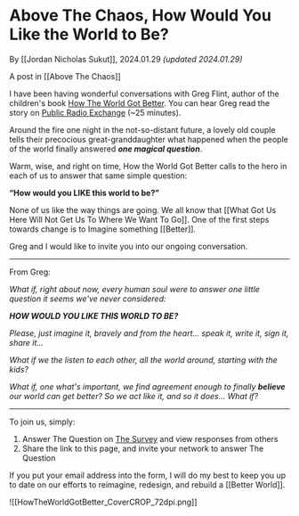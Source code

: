 # Above The Chaos, How Would You Like the World to Be? 

By [[Jordan Nicholas Sukut]], 2024.01.29 _(updated 2024.01.29)_

A post in [[Above The Chaos]]  

I have been having wonderful conversations with Greg Flint, author of the children's book [How The World Got Better](https://www.amazon.com/How-World-Better-Greg-Flint/dp/B0B8R8RBSX). You can hear Greg read the story on [Public Radio Exchange](https://beta.prx.org/stories/362373) (~25 minutes). 

Around the fire one night in the not-so-distant future, a lovely old couple tells their precocious great-granddaughter what happened when the people of the world finally answered ***one magical question***.  

Warm, wise, and right on time, How the World Got Better calls to the hero in each of us to answer that same simple question:

**“How would you LIKE this world to be?”**

None of us like the way things are going. We all know that [[What Got Us Here Will Not Get Us To Where We Want To Go]]. One of the first steps towards change is to Imagine something [[Better]]. 

Greg and I would like to invite you into our ongoing conversation. 
___

From Greg: 

*What if, right about now, every human soul were to answer one little question it seems we've never considered:*

***HOW WOULD YOU LIKE THIS WORLD TO BE?***

*Please, just imagine it, bravely and from the heart... speak it, write it, sign it, share it...*

*What if we the listen to each other, all the world around, starting with the kids?*

*What if, one what's important, we find agreement enough to finally* ***believe*** *our world can get better? So we act like it, and so it does... What if?*  
____

To join us, simply: 

1. Answer The Question on [The Survey](https://docs.google.com/forms/d/1Z9dLB9XQI3k6G7BVfenGELL76fVeFsMgkYrQg4O2NY0/edit) and view responses from others  
2. Share the link to this page, and invite your network to answer The Question  

If you put your email address into the form, I will do my best to keep you up to date on our efforts to reimagine, redesign, and rebuild a [[Better World]].  

![[HowTheWorldGotBetter_CoverCROP_72dpi.png]]  






